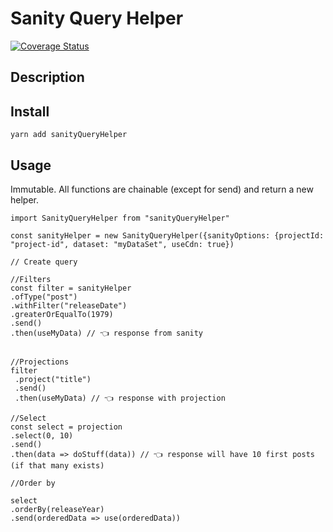 # Sanity Query Helper
[![Coverage Status](https://coveralls.io/repos/github/staccx/sanityQueryHelper/badge.svg?branch=master)](https://coveralls.io/github/staccx/sanityQueryHelper?branch=master)
## Description


## Install

`yarn add sanityQueryHelper`

## Usage

Immutable. All functions are chainable (except for send) and return a new helper.
```
import SanityQueryHelper from "sanityQueryHelper"

const sanityHelper = new SanityQueryHelper({sanityOptions: {projectId: "project-id", dataset: "myDataSet", useCdn: true})

// Create query

//Filters
const filter = sanityHelper
.ofType("post")
.withFilter("releaseDate")
.greaterOrEqualTo(1979)
.send()
.then(useMyData) // 👈 response from sanity


//Projections
filter
 .project("title")
 .send()
 .then(useMyData) // 👈 response with projection

//Select
const select = projection
.select(0, 10)
.send()
.then(data => doStuff(data)) // 👈 response will have 10 first posts (if that many exists)

//Order by

select
.orderBy(releaseYear)
.send(orderedData => use(orderedData))
```